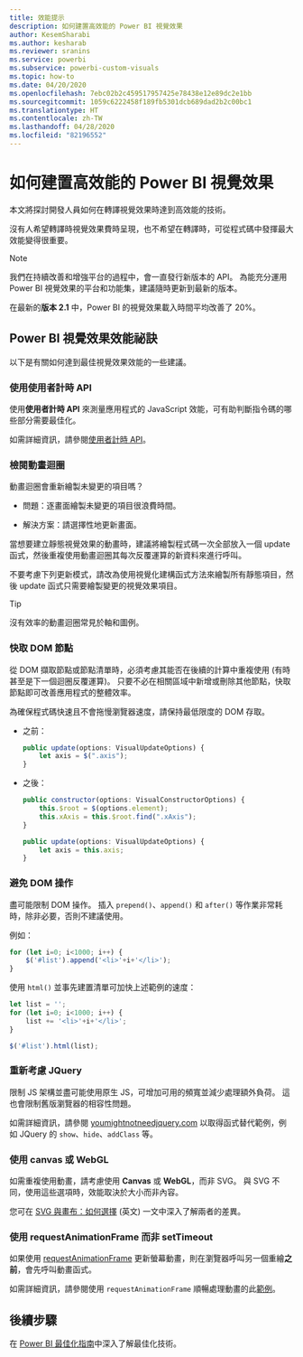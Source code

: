```yaml
---
title: 效能提示
description: 如何建置高效能的 Power BI 視覺效果
author: KesemSharabi
ms.author: kesharab
ms.reviewer: sranins
ms.service: powerbi
ms.subservice: powerbi-custom-visuals
ms.topic: how-to
ms.date: 04/20/2020
ms.openlocfilehash: 7ebc02b2c459517957425e78438e12e89dc2e1bb
ms.sourcegitcommit: 1059c6222458f189fb5301dcb689dad2b2c00bc1
ms.translationtype: HT
ms.contentlocale: zh-TW
ms.lasthandoff: 04/28/2020
ms.locfileid: "82196552"
---
```

# <a name="how-to-build-a-high-performance-power-bi-visual"></a>如何建置高效能的 Power BI 視覺效果
本文將探討開發人員如何在轉譯視覺效果時達到高效能的技術。 

沒有人希望轉譯時視覺效果費時呈現，也不希望在轉譯時，可從程式碼中發揮最大效能變得很重要。 

> [!NOTE]
> 我們在持續改善和增強平台的過程中，會一直發行新版本的 API。 為能充分運用 Power BI 視覺效果的平台和功能集，建議隨時更新到最新的版本。
>
> 在最新的**版本 2.1** 中，Power BI 的視覺效果載入時間平均改善了 20%。

## <a name="power-bi-visual-performance-tips"></a>Power BI 視覺效果效能祕訣
以下是有關如何達到最佳視覺效果效能的一些建議。 

### <a name="use-user-timing-api"></a>使用使用者計時 API
使用**使用者計時 API** 來測量應用程式的 JavaScript 效能，可有助判斷指令碼的哪些部分需要最佳化。

如需詳細資訊，請參閱[使用者計時 API](https://msdn.microsoft.com/library/hh772738(v=vs.85).aspx)。

### <a name="review-animation-loops"></a>檢閱動畫迴圈
動畫迴圈會重新繪製未變更的項目嗎？ 

 - 問題：逐畫面繪製未變更的項目很浪費時間。

 - 解決方案：請選擇性地更新畫面。 
 
當想要建立靜態視覺效果的動畫時，建議將繪製程式碼一次全部放入一個 update 函式，然後重複使用動畫迴圈其每次反覆運算的新資料來進行呼叫。

不要考慮下列更新模式，請改為使用視覺化建構函式方法來繪製所有靜態項目，然後 update 函式只需要繪製變更的視覺效果項目。 

   > [!TIP]
   > 沒有效率的動畫迴圈常見於軸和圖例。

### <a name="cache-dom-nodes"></a>快取 DOM 節點 
從 DOM 擷取節點或節點清單時，必須考慮其能否在後續的計算中重複使用 (有時甚至是下一個迴圈反覆運算)。 只要不必在相關區域中新增或刪除其他節點，快取節點即可改善應用程式的整體效率。

為確保程式碼快速且不會拖慢瀏覽器速度，請保持最低限度的 DOM 存取。 

- 之前： 

   ```javascript
   public update(options: VisualUpdateOptions) { 
       let axis = $(".axis"); 
   }
   ```

- 之後： 

   ```javascript
   public constructor(options: VisualConstructorOptions) { 
       this.$root = $(options.element); 
       this.xAxis = this.$root.find(".xAxis"); 
   } 
 
   public update(options: VisualUpdateOptions) { 
       let axis = this.axis; 
   }
   ```

### <a name="avoid-dom-manipulation"></a>避免 DOM 操作 
盡可能限制 DOM 操作。  插入 `prepend()`、`append()` 和 `after()` 等作業非常耗時，除非必要，否則不建議使用。

例如：

  ```javascript
  for (let i=0; i<1000; i++) { 
      $('#list').append('<li>'+i+'</li>');
  }
  ```

使用 `html()` 並事先建置清單可加快上述範例的速度： 

  ```javascript
  let list = ''; 
  for (let i=0; i<1000; i++) { 
      list += '<li>'+i+'</li>'; 
  } 

  $('#list').html(list); 
  ```

### <a name="reconsider-jquery"></a>重新考慮 JQuery

限制 JS 架構並盡可能使用原生 JS，可增加可用的頻寬並減少處理額外負荷。 這也會限制舊版瀏覽器的相容性問題。 

如需詳細資訊，請參閱 [youmightnotneedjquery.com](http://youmightnotneedjquery.com/) 以取得函式替代範例，例如 JQuery 的 `show`、`hide`、`addClass` 等。  

### <a name="use-canvas-or-webgl"></a>使用 canvas 或 WebGL 
如需重複使用動畫，請考慮使用 **Canvas** 或 **WebGL**，而非 SVG。 與 SVG 不同，使用這些選項時，效能取決於大小而非內容。 

您可在 [SVG 與畫布：如何選擇](https://msdn.microsoft.com/library/gg193983(v=vs.85).aspx) (英文) 一文中深入了解兩者的差異。 

### <a name="use-requestanimationframe-instead-of-settimeout"></a>使用 requestAnimationFrame 而非 setTimeout 
如果使用 [requestAnimationFrame](https://www.w3.org/TR/animation-timing/) 更新螢幕動畫，則在瀏覽器呼叫另一個重繪**之前**，會先呼叫動畫函式。

如需詳細資訊，請參閱使用 `requestAnimationFrame` 順暢處理動畫的此[範例](https://testdrive-archive.azurewebsites.net/Graphics/RequestAnimationFrame/Default.html)。

## <a name="next-steps"></a>後續步驟

在 [Power BI 最佳化指南](/power-bi/guidance/power-bi-optimization)中深入了解最佳化技術。
